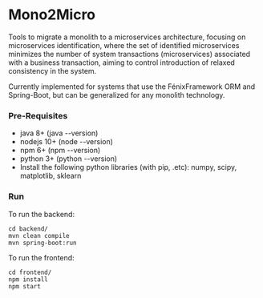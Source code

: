 # Mono2Micro

Tools to migrate a monolith to a microservices architecture, focusing on microservices identification, where the set of identified microservices minimizes the number of system transactions (microservices) associated with a business transaction, aiming to control introduction of relaxed consistency in the system.

Currently implemented for systems that use the FénixFramework ORM and Spring-Boot, but can be generalized for any monolith technology.

### Pre-Requisites

- java 8+     (java --version)
- nodejs 10+  (node --version)
- npm 6+      (npm --version)
- python 3+   (python --version)
- Install the following python libraries (with pip, .etc): numpy, scipy, matplotlib, sklearn

### Run

To run the backend:
	
	cd backend/
	mvn clean compile
	mvn spring-boot:run

To run the frontend:
	
	cd frontend/
	npm install
	npm start
